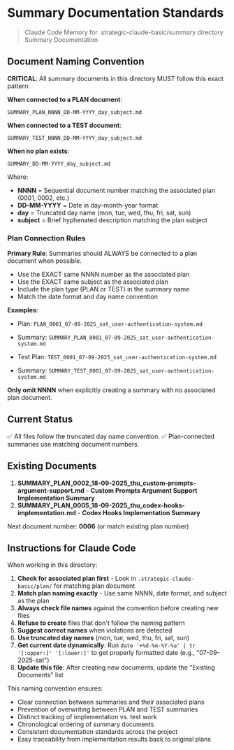 # Summary Documentation Standards

> Claude Code Memory for .strategic-claude-basic/summary directory
> Summary Documentation

## Document Naming Convention

**CRITICAL**: All summary documents in this directory MUST follow this exact pattern:

**When connected to a PLAN document**:

```
SUMMARY_PLAN_NNNN_DD-MM-YYYY_day_subject.md
```

**When connected to a TEST document**:

```
SUMMARY_TEST_NNNN_DD-MM-YYYY_day_subject.md
```

**When no plan exists**:

```
SUMMARY_DD-MM-YYYY_day_subject.md
```

Where:

- **NNNN** = Sequential document number matching the associated plan (0001, 0002, etc.)
- **DD-MM-YYYY** = Date in day-month-year format
- **day** = Truncated day name (mon, tue, wed, thu, fri, sat, sun)
- **subject** = Brief hyphenated description matching the plan subject

### Plan Connection Rules

**Primary Rule**: Summaries should ALWAYS be connected to a plan document when possible.

- Use the EXACT same NNNN number as the associated plan
- Use the EXACT same subject as the associated plan  
- Include the plan type (PLAN or TEST) in the summary name
- Match the date format and day name convention

**Examples**:

- Plan: `PLAN_0001_07-09-2025_sat_user-authentication-system.md`
- Summary: `SUMMARY_PLAN_0001_07-09-2025_sat_user-authentication-system.md`

- Test Plan: `TEST_0001_07-09-2025_sat_user-authentication-system.md`
- Summary: `SUMMARY_TEST_0001_07-09-2025_sat_user-authentication-system.md`

**Only omit NNNN** when explicitly creating a summary with no associated plan document.

## Current Status

✅ All files follow the truncated day name convention.
✅ Plan-connected summaries use matching document numbers.

## Existing Documents

1. **SUMMARY_PLAN_0002_18-09-2025_thu_custom-prompts-argument-support.md** - **Custom Prompts Argument Support Implementation Summary**
2. **SUMMARY_PLAN_0005_18-09-2025_thu_codex-hooks-implementation.md** - **Codex Hooks Implementation Summary**

Next document number: **0006** (or match existing plan number)

## Instructions for Claude Code

When working in this directory:

1. **Check for associated plan first** - Look in `.strategic-claude-basic/plan/` for matching plan document
2. **Match plan naming exactly** - Use same NNNN, date format, and subject as the plan
3. **Always check file names** against the convention before creating new files
4. **Refuse to create** files that don't follow the naming pattern
5. **Suggest correct names** when violations are detected
6. **Use truncated day names** (mon, tue, wed, thu, fri, sat, sun)
7. **Get current date dynamically**: Run `date '+%d-%m-%Y-%a' | tr '[:upper:]' '[:lower:]'` to get properly formatted date (e.g., "07-09-2025-sat")
8. **Update this file**: After creating new documents, update the "Existing Documents" list

This naming convention ensures:

- Clear connection between summaries and their associated plans
- Prevention of overwriting between PLAN and TEST summaries
- Distinct tracking of implementation vs. test work
- Chronological ordering of summary documents
- Consistent documentation standards across the project
- Easy traceability from implementation results back to original plans
